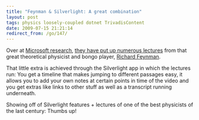 ```yaml
---
title: "Feynman & Silverlight: A great combination"
layout: post
tags: physics loosely-coupled dotnet TrivadisContent
date: 2009-07-15 21:21:14
redirect_from: /go/147/
---
```


Over at [Microsoft research](http://research.microsoft.com/en-us/), [they have put up numerous lectures](http://research.microsoft.com/apps/tools/tuva/#) from that great theoretical physicist and bongo player, [Richard Feynman](http://en.wikipedia.org/wiki/Richard_feynman).

That little extra is achieved through the Silverlight app in which the lectures run: You get a timeline that makes jumping to different passages easy, it allows you to add your own notes at certain points in time of the video and you get extras like links to other stuff as well as a transcript running underneath.

Showing off of Silverlight features + lectures of one of the best physicists of the last century: Thumbs up!